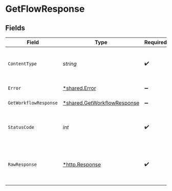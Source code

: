# GetFlowResponse


## Fields

| Field                                                                            | Type                                                                             | Required                                                                         | Description                                                                      |
| -------------------------------------------------------------------------------- | -------------------------------------------------------------------------------- | -------------------------------------------------------------------------------- | -------------------------------------------------------------------------------- |
| `ContentType`                                                                    | *string*                                                                         | :heavy_check_mark:                                                               | HTTP response content type for this operation                                    |
| `Error`                                                                          | [*shared.Error](../../../pkg/models/shared/error.md)                             | :heavy_minus_sign:                                                               | General error                                                                    |
| `GetWorkflowResponse`                                                            | [*shared.GetWorkflowResponse](../../../pkg/models/shared/getworkflowresponse.md) | :heavy_minus_sign:                                                               | The workflow                                                                     |
| `StatusCode`                                                                     | *int*                                                                            | :heavy_check_mark:                                                               | HTTP response status code for this operation                                     |
| `RawResponse`                                                                    | [*http.Response](https://pkg.go.dev/net/http#Response)                           | :heavy_check_mark:                                                               | Raw HTTP response; suitable for custom response parsing                          |
